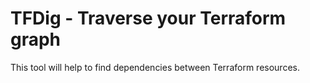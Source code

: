 # TFDig - Traverse your Terraform graph

This tool will help to find dependencies between Terraform resources.
